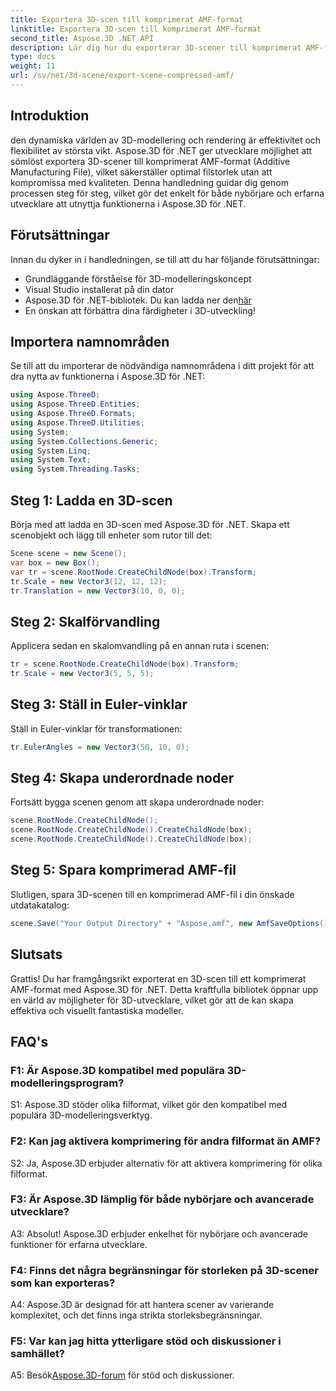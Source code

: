 ```yaml
---
title: Exportera 3D-scen till komprimerat AMF-format
linktitle: Exportera 3D-scen till komprimerat AMF-format
second_title: Aspose.3D .NET API
description: Lär dig hur du exporterar 3D-scener till komprimerat AMF-format med Aspose.3D för .NET. Förbättra dina utvecklingsförmåga med denna steg-för-steg-guide.
type: docs
weight: 11
url: /sv/net/3d-scene/export-scene-compressed-amf/
---
```

## Introduktion

den dynamiska världen av 3D-modellering och rendering är effektivitet och flexibilitet av största vikt. Aspose.3D för .NET ger utvecklare möjlighet att sömlöst exportera 3D-scener till komprimerat AMF-format (Additive Manufacturing File), vilket säkerställer optimal filstorlek utan att kompromissa med kvaliteten. Denna handledning guidar dig genom processen steg för steg, vilket gör det enkelt för både nybörjare och erfarna utvecklare att utnyttja funktionerna i Aspose.3D för .NET.

## Förutsättningar

Innan du dyker in i handledningen, se till att du har följande förutsättningar:

- Grundläggande förståelse för 3D-modelleringskoncept
- Visual Studio installerat på din dator
-  Aspose.3D för .NET-bibliotek. Du kan ladda ner den[här](https://releases.aspose.com/3d/net/)
- En önskan att förbättra dina färdigheter i 3D-utveckling!

## Importera namnområden

Se till att du importerar de nödvändiga namnområdena i ditt projekt för att dra nytta av funktionerna i Aspose.3D för .NET:

```csharp
using Aspose.ThreeD;
using Aspose.ThreeD.Entities;
using Aspose.ThreeD.Formats;
using Aspose.ThreeD.Utilities;
using System;
using System.Collections.Generic;
using System.Linq;
using System.Text;
using System.Threading.Tasks;
```

## Steg 1: Ladda en 3D-scen

Börja med att ladda en 3D-scen med Aspose.3D för .NET. Skapa ett scenobjekt och lägg till enheter som rutor till det:

```csharp
Scene scene = new Scene();
var box = new Box();
var tr = scene.RootNode.CreateChildNode(box).Transform;
tr.Scale = new Vector3(12, 12, 12);
tr.Translation = new Vector3(10, 0, 0);
```

## Steg 2: Skalförvandling

Applicera sedan en skalomvandling på en annan ruta i scenen:

```csharp
tr = scene.RootNode.CreateChildNode(box).Transform;
tr.Scale = new Vector3(5, 5, 5);
```

## Steg 3: Ställ in Euler-vinklar

Ställ in Euler-vinklar för transformationen:

```csharp
tr.EulerAngles = new Vector3(50, 10, 0);
```

## Steg 4: Skapa underordnade noder

Fortsätt bygga scenen genom att skapa underordnade noder:

```csharp
scene.RootNode.CreateChildNode();
scene.RootNode.CreateChildNode().CreateChildNode(box);
scene.RootNode.CreateChildNode().CreateChildNode(box);
```

## Steg 5: Spara komprimerad AMF-fil

Slutligen, spara 3D-scenen till en komprimerad AMF-fil i din önskade utdatakatalog:

```csharp
scene.Save("Your Output Directory" + "Aspose.amf", new AmfSaveOptions() { EnableCompression = false });
```

## Slutsats

Grattis! Du har framgångsrikt exporterat en 3D-scen till ett komprimerat AMF-format med Aspose.3D för .NET. Detta kraftfulla bibliotek öppnar upp en värld av möjligheter för 3D-utvecklare, vilket gör att de kan skapa effektiva och visuellt fantastiska modeller.

## FAQ's

### F1: Är Aspose.3D kompatibel med populära 3D-modelleringsprogram?

S1: Aspose.3D stöder olika filformat, vilket gör den kompatibel med populära 3D-modelleringsverktyg.

### F2: Kan jag aktivera komprimering för andra filformat än AMF?

S2: Ja, Aspose.3D erbjuder alternativ för att aktivera komprimering för olika filformat.

### F3: Är Aspose.3D lämplig för både nybörjare och avancerade utvecklare?

A3: Absolut! Aspose.3D erbjuder enkelhet för nybörjare och avancerade funktioner för erfarna utvecklare.

### F4: Finns det några begränsningar för storleken på 3D-scener som kan exporteras?

A4: Aspose.3D är designad för att hantera scener av varierande komplexitet, och det finns inga strikta storleksbegränsningar.

### F5: Var kan jag hitta ytterligare stöd och diskussioner i samhället?

 A5: Besök[Aspose.3D-forum](https://forum.aspose.com/c/3d/18) för stöd och diskussioner.